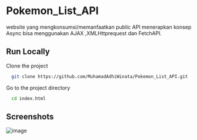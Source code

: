 
# Pokemon_List_API

website yang mengkonsumsi/memanfaatkan public API menerapkan konsep Async bisa menggunakan AJAX ,XMLHttprequest dan FetchAPI.




## Run Locally

Clone the project

```bash
  git clone https://github.com/MuhamadAdhiWinata/Pokemon_List_API.git
```

Go to the project directory

```bash
  cd index.html
```


## Screenshots
![image](https://github.com/MuhamadAdhiWinata/Pokemon_List_API/assets/142725576/28e4f32e-73d7-497a-97e4-419e4a326ece)


